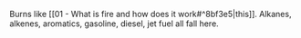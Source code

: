 Burns like [[01 - What is fire and how does it work#^8bf3e5|this]]. Alkanes, alkenes, aromatics, gasoline, diesel, jet fuel all fall here.
